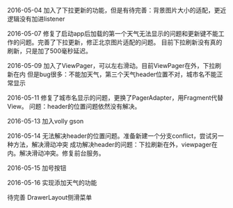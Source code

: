 2016-05-04
加入了下拉更新的功能，但是有待完善：背景图片大小的适配，更近逻辑没有加进listener

2016-05-07
修复了启动app后加载的第一个天气无法显示的问题和更新键不能工作的问题。完善了下拉更新，修正北京图片适配的问题。
目前下拉刷新没有真的刷新，只是加了500毫秒延迟。

2016-05-09
加入了ViewPager，可以左右滑动。目前ViewPager在外，下拉刷新在内
但是bug很多：不能加天气，第三个天气header位置不对，城市名不能正常显示

2016-05-11
修复了城市名显示的问题，更换了PagerAdapter，用Fragment代替View。
问题：header的位置问题依然没有解决。

2016-05-13
加入volly gson

2016-05-14
无法解决header的位置问题。准备新建一个分支conflict，尝试另一种方法，解决滑动冲突
成功解决header的问题：下拉刷新在外，viewpager在内。解决滑动冲突。修复前台服务。

2016-05-15
加号按钮

2016-05-16
实现添加天气的功能

待完善
DrawerLayout侧滑菜单